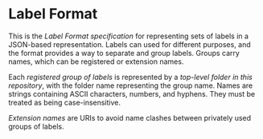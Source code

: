 # Label Format

This is the *Label Format specification* for representing sets of labels in a JSON-based representation. Labels can used for different purposes, and the format provides a way to separate and group labels. Groups carry names, which can be registered or extension names.

Each *registered group of labels* is represented by a *top-level folder in this repository*, with the folder name representing the group name. Names are strings containing ASCII characters, numbers, and hyphens. They must be treated as being case-insensitive.

*Extension names* are URIs to avoid name clashes between privately used groups of labels.
